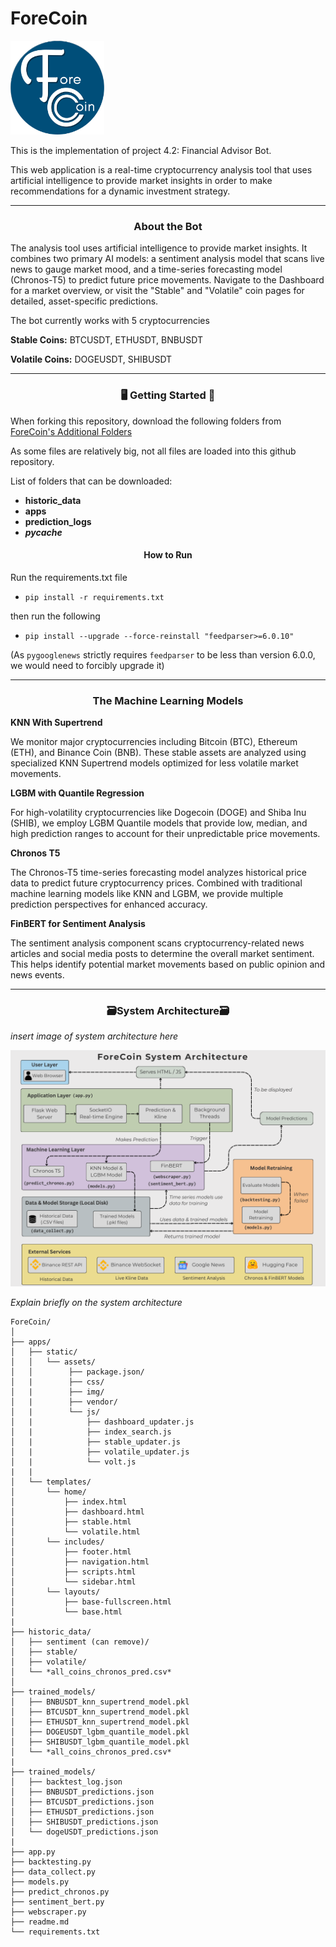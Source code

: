 # ForeCoin

<img src="apps/static/assets/img/ForeCoin.png" alt="ForeCoin Logo" width="150"/> 

This is the implementation of project 4.2: Financial Advisor Bot.

This web application is a real-time cryptocurrency analysis tool that uses artificial intelligence to provide market insights in order to make recommendations for a dynamic investment strategy. 
______
<h3 align="center">About the Bot</h3>

The analysis tool uses artificial intelligence to provide market insights. It combines two primary AI models: a sentiment analysis model that scans live news to gauge market mood, and a time-series forecasting model (Chronos-T5) to predict future price movements. Navigate to the Dashboard for a market overview, or visit the "Stable" and "Volatile" coin pages for detailed, asset-specific predictions.


The bot currently works with 5 cryptocurrencies

**Stable Coins:** BTCUSDT, ETHUSDT, BNBUSDT

**Volatile Coins:** DOGEUSDT, SHIBUSDT
______
<h3 align="center">🖥️ Getting Started 🏃</h3>

When forking this repository, download the following folders from [ForeCoin's Additional Folders](https://drive.google.com/drive/folders/1Kjud_lSsUpXyWbvnWEUV0b0rf-ev2BmF?usp=sharing)

As some files are relatively big, not all files are loaded into this github repository.

List of folders that can be downloaded:

- **historic_data** 
- **apps**
- **prediction_logs**
- **_pycache_**

<h4 align="center"> How to Run </h4>

Run the requirements.txt file 
- ```pip install -r requirements.txt```

then run the following 

- ```pip install --upgrade --force-reinstall "feedparser>=6.0.10"```

(As ```pygooglenews``` strictly requires ```feedparser``` to be less than version 6.0.0, we would need to forcibly upgrade it)

______

<h3 align="center">The Machine Learning Models</h3>

**KNN With Supertrend** 

We monitor major cryptocurrencies including Bitcoin (BTC), Ethereum (ETH), and Binance Coin (BNB). These stable assets are analyzed using specialized KNN Supertrend models optimized for less volatile market movements.

**LGBM with Quantile Regression** 

For high-volatility cryptocurrencies like Dogecoin (DOGE) and Shiba Inu (SHIB), we employ LGBM Quantile models that provide low, median, and high prediction ranges to account for their unpredictable price movements.

**Chronos T5** 

The Chronos-T5 time-series forecasting model analyzes historical price data to predict future cryptocurrency prices. Combined with traditional machine learning models like KNN and LGBM, we provide multiple prediction perspectives for enhanced accuracy.


**FinBERT for Sentiment Analysis** 

The sentiment analysis component scans cryptocurrency-related news articles and social media posts to determine the overall market sentiment. This helps identify potential market movements based on public opinion and news events.


______
<h3 align="center">🗃️System Architecture🗃️</h3>

*insert image of system architecture here*

![Alt Text for the image](apps/static/assets/img/system_architecture.png)

*Explain briefly on the system architecture*


```
ForeCoin/
│
├── apps/
│   ├── static/
│   │   └── assets/
│   │        ├── package.json/
│   |        ├── css/
│   |        ├── img/
│   |        ├── vendor/
│   |        └── js/
│   |            ├── dashboard_updater.js
│   |            ├── index_search.js
│   |            ├── stable_updater.js
│   |            ├── volatile_updater.js
│   |            └── volt.js
|   |
│   └── templates/
│       └── home/
│           ├── index.html
│           ├── dashboard.html
│           ├── stable.html
│           └── volatile.html
│       └── includes/
│           ├── footer.html
│           ├── navigation.html
│           ├── scripts.html
│           └── sidebar.html
│       └── layouts/
│           ├── base-fullscreen.html
│           └── base.html
|
├── historic_data/
│   ├── sentiment (can remove)/
│   ├── stable/
│   ├── volatile/
│   └── *all_coins_chronos_pred.csv*
│
├── trained_models/
│   ├── BNBUSDT_knn_supertrend_model.pkl
│   ├── BTCUSDT_knn_supertrend_model.pkl
│   ├── ETHUSDT_knn_supertrend_model.pkl
│   ├── DOGEUSDT_lgbm_quantile_model.pkl
│   ├── SHIBUSDT_lgbm_quantile_model.pkl
│   └── *all_coins_chronos_pred.csv*
|
├── trained_models/
│   ├── backtest_log.json
│   ├── BNBUSDT_predictions.json
│   ├── BTCUSDT_predictions.json
│   ├── ETHUSDT_predictions.json
│   ├── SHIBUSDT_predictions.json
│   └── dogeUSDT_predictions.json
|
├── app.py
├── backtesting.py
├── data_collect.py
├── models.py
├── predict_chronos.py
├── sentiment_bert.py
├── webscraper.py
├── readme.md
└── requirements.txt
```
